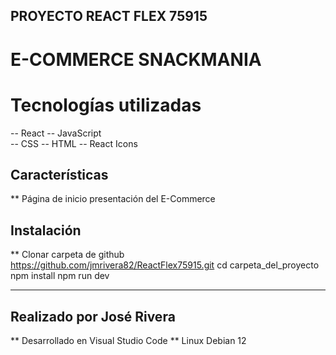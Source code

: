 ## PROYECTO REACT FLEX 75915 

# E-COMMERCE SNACKMANIA

# Tecnologías utilizadas

-- React
-- JavaScript  
-- CSS
-- HTML
-- React Icons

## Características

** Página de inicio presentación del E-Commerce


## Instalación

** Clonar carpeta de github https://github.com/jmrivera82/ReactFlex75915.git
cd carpeta_del_proyecto
npm install
npm run dev

----------------------------

## Realizado por José Rivera

** Desarrollado en Visual Studio Code
** Linux Debian 12
